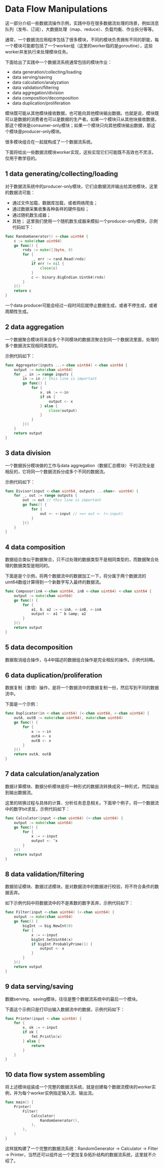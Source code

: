 # Data Flow Manipulations

这一部分介绍一些数据流操作示例，实践中存在很多数据流处理的场景，例如消息队列（发布、订阅），大数据处理（map、reduce）、负载均衡、作业拆分等等。

通常，一个数据流应用程序包括了很多模块，不同的模块负责拥有不同的职能，每一个模块可能都包括了一个worker组（这里的worker指的是goroutine），这些worker并发执行来处理模块任务。

下面给出了实践中一个数据流系统通常包括的模块作业：

- data generation/collecting/loading
- data serving/saving
- data calculation/analyzation
- data validation/filtering
- data aggregation/division
- data composition/decomposition
- data duplication/proliferation

模块既可能从其他模块接收数据，也可能向其他模块输出数据。也就是说，模块既可以是数据的消费者也可以是数据的生产者。如果一个模块只从其他块接收数据，那这个模块是consumer-only模块；如果一个模块只向其他模块输出数据，那这个模块是producer-only模块。

很多模块组合在一起就构成了一个数据流系统。

下面将给出一些数据流模块worker实现，这些实现它们可能既不高效也不灵活，仅用于教学目的。

## 1 data generating/collecting/loading

对于数据流系统中的producer-only模块，它们会数据流并输出给其他模块，这里的数据流可能：

- 通过文件加载、数据库加载，或者网络爬虫；
- 通过数据采集收集各种各样的硬件指标；
- 通过随机数生成器；
- 其他；
  这里我们使用一个随机数生成器来模拟一个producer-only模块，示例代码如下：

```go
func RandomGenerator() <-chan uint64 {
    c := make(chan uint64)
    go func() {
        rnds := make([]byte, 8)
        for {
            _, err := rand.Read(rnds)
            if err != nil {
                close(c)
            }
            c <- binary.BigEndian.Uint64(rnds)
        }
    }()
    return c
}
```

一个data producer可能会经过一段时间后就停止数据生成，或者不停生成，或者周期性生成。

## 2 data aggregation

一个数据聚合模块将来自多个不同模块的数据流聚合到同一个数据流里面，处理的多个数据流实现相同类型的。

示例代码如下：

```go
func Aggregator(inputs ...<-chan uint64) <-chan uint64 {
    output := make(chan uint64)
    for _, in := range inputs {
        in := in // this line is important
        go func() {
            for {
                x, ok := <-in
                if ok {
                    output <- x
                } else {
                    close(output)
                }
            }
        }()
    }
    return output
}
```

## 3 data division

一个数据拆分模块做的工作与data aggregation（数据汇总模块）干的活完全是相反的，它将同一个数据流拆分成多个不同的数据流。

示例代码如下：

```go
func Divisor(input <-chan uint64, outputs ...chan<- uint64) {
    for _, out := range outputs {
        out := out // this line is important
        go func() {
            for {
                out <- <-input // >=> out <- (<-input)
            }
        }()
    }
}
```

## 4 data composition

数据组合类似于数据聚合，只不过处理的数据类型不是相同类型的，而数据聚合处理的数据类型是相同的。

下面是是个示例，将两个数据流中的数据加工一下，将分属于两个数据流的uint64数组计算得到一个新数字写入最终的数据流。

```go
func Composor(inA <-chan uint64, inB <-chan uint64) <-chan uint64 {
    output := make(chan uint64)
    go func() {
        for {
            a1, b, a2 := <-inA, <-inB, <-inA
            output <- a1 ^ b &amp; a2
        }
    }()
    return output
}
```

## 5 data decomposition

数据取消组合操作，与4中描述的数据组合操作是完全相反的操作。示例代码略。

## 6 data duplication/proliferation

数据复制（激增）操作，是将一个数据流中的数据复制一份，然后写到不同的数据流中。

下面是一个示例：

```go
func Duplicator(in <-chan uint64) (<-chan uint64, <-chan uint64) {
    outA, outB := make(chan uint64), make(chan uint64)
    go func() {
        for {
            x := <-in
            outA <- x
            outB <- x
        }
    }()
    return outA, outB
}
```

## 7 data calculation/analyzation

数据计算模块、数据分析模块是将一种形式的数据流转换成另一种形式，然后输出到输出数据流。

这里的转换过程与具体的计算、分析任务息息相关。下面举个例子，将一个数据流中的数字bit求反，示例代码如下：

```go
func Calculator(input <-chan uint64) (<-chan uint64) {
    output := make(chan uint64)
    go func() {
        for {
            x := <-input
            output <- ^x
        }
    }()
    return output
}
```

## 8 data validation/filtering

数据验证模块、数据过滤模块，是对数据流中的数据进行校验，将不符合条件的数据丢弃。

如下示例代码中将数据流中的不是素数的数字丢弃，示例代码如下：

```go
func Filter(input <-chan uint64) (<-chan uint64) {
    output := make(chan uint64)
    go func() {
        bigInt := big.NewInt(0)
        for {
            x := <-input
            bigInt.SetUint64(x)
            if bigInt.ProbablyPrime(1) {
                output <- x
            }
        }
    }()
    return output
}
```

## 9 data serving/saving

数据serving、saving模块，往往是整个数据流系统中的最后一个模块。

下面这个示例只是打印出输入数据流中的数据，示例代码如下：

```go
func Printer(input <-chan uint64) {
    for {
        x, ok := <-input
        if ok {
            fmt.Println(x)
        } else {
            return
        }
    }
}
```

## 10 data flow system assembling

将上述模块组装成一个完整的数据流系统，就是创建每个数据流模块的worker实例，并为每个worker实例指定输入流、输出流。

```go
func main() {
    Printer(
        Filter(
            Calculator(
                RandomGenerator(),
            ),
        ),
    )
}
```

这样就构建了一个完整的数据流系统：RandomGenerator -> Calculator -> Filter -> Printer，当然还可以组件出一个更加复杂拓扑结构的数据流系统，这里就不介绍了。

